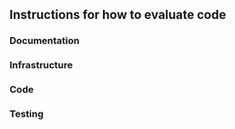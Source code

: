 ## Instructions for how to evaluate code

### Documentation


### Infrastructure


### Code


### Testing
